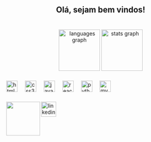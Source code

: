 <h2 align="center">Olá, sejam bem vindos!</h2>

###

<br clear="both">

<div align="center">
  <img src="https://github-readme-stats.vercel.app/api/top-langs?username=JorgeDevSolutions&locale=pt-br&hide_title=false&layout=compact&card_width=320&langs_count=4&theme=dracula&hide_border=true" height="110" alt="languages graph"  />
  <img src="https://github-readme-stats.vercel.app/api?username=JorgeDevSolutions&hide_title=true&hide_rank=true&show_icons=true&include_all_commits=true&count_private=false&disable_animations=false&theme=dracula&locale=pt-br&hide_border=true" height="110" alt="stats graph"  />
</div>

###

<div align="left">
  <img src="https://cdn.jsdelivr.net/gh/devicons/devicon/icons/html5/html5-original.svg" height="30" alt="html5 logo"  />
  <img width="12" />
  <img src="https://cdn.jsdelivr.net/gh/devicons/devicon/icons/css3/css3-original.svg" height="30" alt="css3 logo"  />
  <img width="12" />
  <img src="https://cdn.jsdelivr.net/gh/devicons/devicon/icons/javascript/javascript-original.svg" height="30" alt="javascript logo"  />
  <img width="12" />
  <img src="https://cdn.jsdelivr.net/gh/devicons/devicon/icons/react/react-original.svg" height="30" alt="react logo"  />
  <img width="12" />
  <img src="https://cdn.jsdelivr.net/gh/devicons/devicon/icons/python/python-original.svg" height="30" alt="python logo"  />
  <img width="12" />
  <img src="https://cdn.jsdelivr.net/gh/devicons/devicon/icons/mysql/mysql-original.svg" height="30" alt="mysql logo"  />
</div>

###

<img align="left" height="90" src="https://4.bp.blogspot.com/-sLKe54arVeY/V553A_FHdrI/AAAAAAAAia8/FMyKlwYhvhcCvVhVXPK_5MBky683CbzqwCKgB/s1600/Omake%2BGif%2BAnime%2B-%2BRe%2BZero%2Bkara%2BHajimeru%2BIsekai%2BSeikatsu%2B-%2BEpisode%2B18%2B-%2BRem%2BStart%2BFrom%2BZero.gif"  />

###

<div align="left">
  <a href="www.linkedin.com/in/jorge-luiz-padilha-do-amaral" target="_blank">
    <img src="https://img.shields.io/static/v1?message=LinkedIn&logo=linkedin&label=&color=0077B5&logoColor=white&labelColor=&style=for-the-badge" height="40" alt="linkedin logo"  />
  </a> 
</div>
